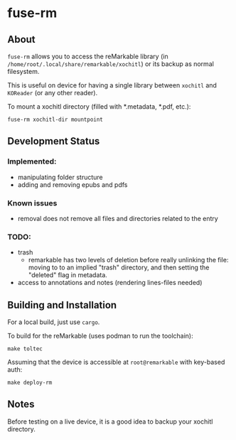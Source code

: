 # fuse-rm

## About

`fuse-rm` allows you to access the reMarkable library (in
`/home/root/.local/share/remarkable/xochitl`) or its backup as normal filesystem.

This is useful on device for having a single library between `xochitl` and
`KOReader` (or any other reader).

To mount a xochitl directory (filled with *.metadata, *.pdf, etc.):

    fuse-rm xochitl-dir mountpoint

## Development Status

### Implemented:

* manipulating folder structure
* adding and removing epubs and pdfs

### Known issues

* removal does not remove all files and directories related to the entry

### TODO:

* trash
  - remarkable has two levels of deletion before really unlinking the file:
    moving to to an implied "trash" directory, and then setting the "deleted"
    flag in metadata.
* access to annotations and notes (rendering lines-files needed)

## Building and Installation

For a local build, just use `cargo`.

To build for the reMarkable (uses podman to run the toolchain):

    make toltec
    
Assuming that the device is accessible at `root@remarkable` with key-based
auth:
    
    make deploy-rm

## Notes

Before testing on a live device, it is a good idea to backup your xochitl
directory.
